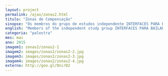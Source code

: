 ```yaml
---
layout: project
permalink: /ajax/zonas2.html
titulo: "Zonas de Compensação"
sinopse: "Os membros do grupo de estudos independente INTERFACES PARA BAILAR, criado por Lina Lopes, demonstraram alguns tipos de sensores de captura de sinais biológicos e apresentaram como a parametrização é pensada a partir da psicofisiologia. "
english: "Members of the independent study group INTERFACES PARA BAILAR, created by Lina Lopes, demonstrated some types of biological signal capture sensors and presented how parameterization is thought from psychophysiology."
categoria: "palestra"
mes: mai
ano: 2015
imagem1: zonas2/zonas2-1
imagem2: images/zonas2/zonas2-2.jpg
imagem3: images/zonas2/zonas2-3.jpg
imagem4: images/zonas2/zonas2-4.jpg
externo: http://goo.gl/OnirD2
---
```

